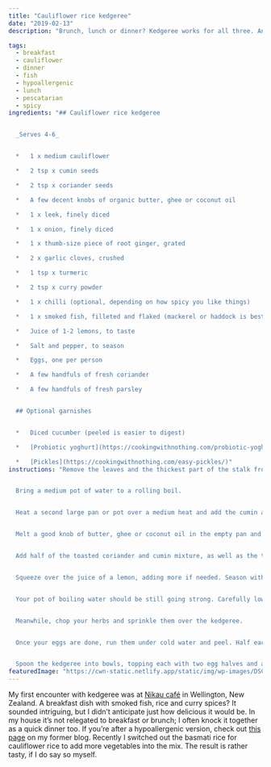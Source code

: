 ```yaml
---
title: "Cauliflower rice kedgeree"
date: "2019-02-13"
description: "Brunch, lunch or dinner? Kedgeree works for all three. And replacing the rice with cauliflower beefs up the nutrition."

tags: 
  - breakfast
  - cauliflower
  - dinner
  - fish
  - hypoallergenic
  - lunch
  - pescatarian
  - spicy
ingredients: "## Cauliflower rice kedgeree


  _Serves 4-6_


  *   1 x medium cauliflower

  *   2 tsp x cumin seeds

  *   2 tsp x coriander seeds

  *   A few decent knobs of organic butter, ghee or coconut oil

  *   1 x leek, finely diced

  *   1 x onion, finely diced

  *   1 x thumb-size piece of root ginger, grated

  *   2 x garlic cloves, crushed

  *   1 tsp x turmeric

  *   2 tsp x curry powder

  *   1 x chilli (optional, depending on how spicy you like things)

  *   1 x smoked fish, filleted and flaked (mackerel or haddock is best), or you could use a few tins of MSC-certified tuna at a pinch

  *   Juice of 1-2 lemons, to taste

  *   Salt and pepper, to season 

  *   Eggs, one per person

  *   A few handfuls of fresh coriander

  *   A few handfuls of fresh parsley


  ## Optional garnishes


  *   Diced cucumber (peeled is easier to digest)

  *   [Probiotic yoghurt](https://cookingwithnothing.com/probiotic-yoghurt/) 

  *   [Pickles](https://cookingwithnothing.com/easy-pickles/)"
instructions: "Remove the leaves and the thickest part of the stalk from the cauliflower. Break it up into florets and pulse in a food processor in batches, until it resembles grains of rice. If you don't have a food processor, a box grater will do the job. 


  Bring a medium pot of water to a rolling boil. 


  Heat a second large pan or pot over a medium heat and add the cumin and coriander seeds. Toast until fragrant, then remove and grind with a mortar and pestle. Set half of the mixture aside. 


  Melt a good knob of butter, ghee or coconut oil in the empty pan and add the leek and onion. Cook until soft, then add the ginger and garlic and cook for a few more minutes. 


  Add half of the toasted coriander and cumin mixture, as well as the turmeric, curry powder and chilli (if using). Cook until fragrant. Add another knob of your oil of choice if needed, then add the cauliflower rice and stir to combine. Cook until the cauliflower rice is slightly browned, letting it catch on the bottom of the pan now and then for texture. Remove from the heat, then add the flaked fish, stirring to combine.


  Squeeze over the juice of a lemon, adding more if needed. Season with salt and pepper, going easy on the former as the fish will fulfil the role. Set the mixture aside while you get to work on the soft-boiled eggs. 


  Your pot of boiling water should be still going strong. Carefully lower in the eggs one at a time, then set the timer for 6.5 minutes. 


  Meanwhile, chop your herbs and sprinkle them over the kedgeree. 


  Once your eggs are done, run them under cold water and peel. Half each egg – they should be nice and soft in the centre.


  Spoon the kedgeree into bowls, topping each with two egg halves and a sprinkling of the reserved cumin and coriander seeds, as well as any garnishes of choice and some extra salt and pepper, if you like."
featuredImage: "https://cwn-static.netlify.app/static/img/wp-images/DSC_0270-2-1.jpg"
---
```


My first encounter with kedgeree was at [Nikau café](http://nikaucafe.co.nz/) in Wellington, New Zealand. A breakfast dish with smoked fish, rice and curry spices? It sounded intriguing, but I didn’t anticipate just how delicious it would be. In my house it’s not relegated to breakfast or brunch; I often knock it together as a quick dinner too. If you’re after a hypoallergenic version, check out [this page](http://cookingwithnothing.tumblr.com/post/4831955913/kedgeree-a-personal-fave) on my former blog. Recently I switched out the basmati rice for cauliflower rice to add more vegetables into the mix. The result is rather tasty, if I do say so myself.
